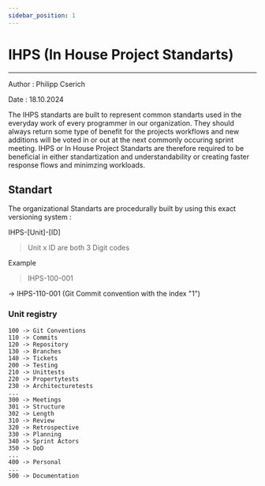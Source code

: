 ```yaml
---
sidebar_position: 1
---
```

# IHPS (In House Project Standarts)
---
Author : Philipp Cserich

Date : 18.10.2024

The IHPS standarts are built to represent common standarts used in the everyday work of every programmer in our organization.
They should always return some type of benefit for the projects workflows and new additions will be voted in or out at the next commonly occuring sprint meeting.
IHPS or In House Project Standarts are therefore required to be beneficial in either standartization and understandability or creating faster response flows and minimzing workloads.


## Standart

The organizational Standarts are procedurally built by using this exact versioning system :

IHPS-[Unit]-[ID]

> Unit x ID are both 3 Digit codes

Example

> IHPS-100-001

-> IHPS-110-001 (Git Commit convention with the index "1")

### Unit registry
```
100 -> Git Conventions
110 -> Commits
120 -> Repository
130 -> Branches
140 -> Tickets
200 -> Testing
210 -> Unittests
220 -> Propertytests
230 -> Architecturetests
...
300 -> Meetings
301 -> Structure
302 -> Length
310 -> Review
320 -> Retrospective
330 -> Planning
340 -> Sprint Actors
350 -> DoD
...
400 -> Personal
...
500 -> Documentation
```